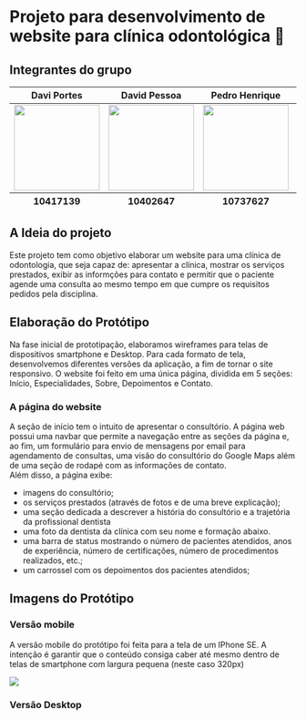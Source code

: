 # Projeto para desenvolvimento de website para clínica odontológica 🦷
## Integrantes do grupo
<table>
  <thead>
    <tr>
      <th>Davi Portes</th>
      <th>David Pessoa</th>
      <th>Pedro Henrique</th>
      <th>Lucas Lago</th>
    </tr>
  </thead>
  <tbody>
    <tr>
      <td>
        <a href="https://github.com/DaviPortes" target="_blank">
          <img src="https://avatars.githubusercontent.com/u/179884428?v=4" style="width: 150px; height: 150px;"/>
        </a>
      </td>
      <td>
        <a href="https://github.com/david-pessoa" target="_blank">
          <img src="https://avatars.githubusercontent.com/u/104323068?v=4" style="width: 150px; height: 150px;"/>
        </a>
      </td>
      <td>
        <a href="https://github.com/peki20062006-a11y" target="_blank">
          <img src="https://avatars.githubusercontent.com/u/227485917?v=4" style="width: 150px; height: 150px;"/>
        </a>
      </td>
      <td>
        <a href="https://github.com/LucasTkoLago007" target="_blank">
          <img src="https://avatars.githubusercontent.com/u/227432884?v=4" style="width: 150px; height: 150px;"/>
        </a>
      </td>
    </tr>
    </tbody>
    <tfoot>
      <tr>
        <th>10417139</th>
        <th>10402647</th>
        <th>10737627</th>
        <th>10436247</th>
      </tr>
    </tfoot>
</table>

## A Ideia do projeto
Este projeto tem como objetivo elaborar um website para uma clínica de odontologia, que seja capaz de: apresentar a clínica, mostrar os serviços prestados, exibir as informções para contato e permitir que o paciente agende uma consulta ao mesmo tempo em que cumpre os requisitos pedidos pela disciplina.

## Elaboração do Protótipo
Na fase inicial de prototipação, elaboramos wireframes para telas de dispositivos smartphone e Desktop. Para cada formato de tela, desenvolvemos diferentes versões da aplicação, a fim de tornar o site responsivo. O website foi feito em uma única página, dividida em 5 seções: Início, Especialidades, Sobre, Depoimentos e Contato.

### A página do website
A seção de início tem o intuito de apresentar o consultório. A página web possui uma navbar que permite a navegação entre as seções da página e, ao fim, um formulário para envio de mensagens por email para agendamento de consultas, uma visão do consultório do Google Maps além de uma seção de rodapé com as informações de contato.  
Além disso, a página exibe:
 - imagens do consultório;
 - os serviços prestados (através de fotos e de uma breve explicação);
 - uma seção dedicada a descrever a história do consultório e a trajetória da profissional dentista
 - uma foto da dentista da clínica com seu nome e formação abaixo.
 - uma barra de status mostrando o número de pacientes atendidos, anos de experiência, número de certificações, número de procedimentos realizados, etc.;
 - um carrossel com os depoimentos dos pacientes atendidos;

## Imagens do Protótipo
### Versão mobile
A versão mobile do protótipo foi feita para a tela de um IPhone SE. A intenção é garantir que o conteúdo consiga caber até mesmo dentro de telas de smartphone com largura pequena (neste caso 320px)

<img src="./imagens_prototipo/iPhone SE - Página Inicial.png">

### Versão Desktop